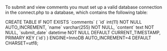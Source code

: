 To submit and view comments you must set up a valid database connection in the connect.php to a database, which contains the following table: 

CREATE TABLE IF NOT EXISTS \`comments\` (
	\`id\` int(11) NOT NULL AUTO_INCREMENT,
	\`name\` varchar(255) NOT NULL,
	\`content\` text NOT NULL,
	\`submit_date\` datetime NOT NULL DEFAULT CURRENT_TIMESTAMP,
	PRIMARY KEY (\`id\`)
) ENGINE=InnoDB AUTO_INCREMENT=4 DEFAULT CHARSET=utf8;
